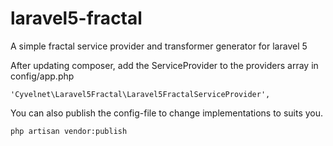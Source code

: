 # laravel5-fractal
A simple fractal service provider and transformer generator for laravel 5

After updating composer, add the ServiceProvider to the providers array in config/app.php

   
    'Cyvelnet\Laravel5Fractal\Laravel5FractalServiceProvider',
    
You can also publish the config-file to change implementations to suits you.

   
    php artisan vendor:publish
    
